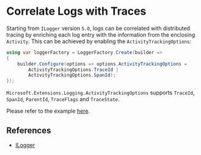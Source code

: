 # Correlate Logs with Traces

Starting from `ILogger` version `5.0`, logs can be correlated with distributed
tracing by enriching each log entry with the information from the enclosing
`Activity`. This can be achieved by enabling the `ActivityTrackingOptions`:

```csharp
using var loggerFactory = LoggerFactory.Create(builder =>
{
    builder.Configure(options => options.ActivityTrackingOptions =
        ActivityTrackingOptions.TraceId |
        ActivityTrackingOptions.SpanId);
});
```

`Microsoft.Extensions.Logging.ActivityTrackingOptions` supports `TraceId`,
`SpanId`, `ParentId`, `TraceFlags` and `TraceState`.

Please refer to the example [here](./Program.cs).

## References

* [ILogger](https://docs.microsoft.com/dotnet/api/microsoft.extensions.logging.ilogger)
